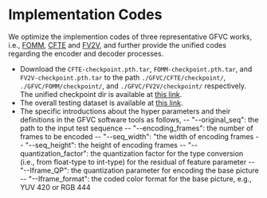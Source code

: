 
# Implementation Codes
We optimize the implemention codes of three representative GFVC works, i.e., [FOMM](https://github.com/AliaksandrSiarohin/first-order-model), [CFTE](https://github.com/Berlin0610/CFTE_DCC2022) and [FV2V](https://github.com/zhanglonghao1992/One-Shot_Free-View_Neural_Talking_Head_Synthesis), and further provide the unified codes regarding the encoder and decoder processes.

+ Download the `CFTE-checkpoint.pth.tar`, `FOMM-checkpoint.pth.tar`, and `FV2V-checkpoint.pth.tar` to the path `./GFVC/CFTE/checkpoint/`, `./GFVC/FOMM/checkpoint/`, and `./GFVC/FV2V/checkpoint/` respectively. The unified checkpoint dir is available at [this link](https://portland-my.sharepoint.com/:u:/g/personal/bolinchen3-c_my_cityu_edu_hk/EZ3rHarhkzhMisnJDTM7XOYBIH0lVI2jrdOK_xn_mj-tVg?e=KHfCa0).
+ The overall testing dataset is available at [this link](https://portland-my.sharepoint.com/:f:/g/personal/bolinchen3-c_my_cityu_edu_hk/En0W90hNlrZLokuzGb67lgIBMqeHSIZZHff95ZyI0-WG7g?e=1cx4ZG).
+ The specific introductions about the hyper parameters and their definitions in the GFVC software tools as follows,
--	"--original_seq": the path to the input test sequence
--	"--encoding_frames": the number of frames to be encoded
--	"--seq_width": "the width of encoding frames
--	"--seq_height": the height of encoding frames
--	"--quantization_factor": the quantization factor for the type conversion (i.e., from float-type to int-type) for the residual of feature parameter 
--	"--Iframe_QP": the quantization parameter for encoding the base picture
--	"--Iframe_format": the coded color format for the base picture, e.g., YUV 420 or RGB 444

